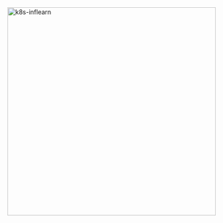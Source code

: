 <img width="469" alt="k8s-inflearn" src="https://user-images.githubusercontent.com/46305139/95684963-ddda4e80-0c2f-11eb-8559-2dbe5804f32b.png">